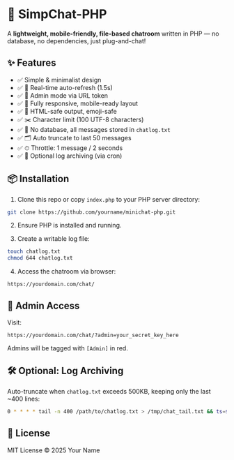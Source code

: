 
# 🧵 SimpChat-PHP

A **lightweight, mobile-friendly, file-based chatroom** written in PHP — no database, no dependencies, just plug-and-chat!

## ✨ Features

- ✅ Simple & minimalist design
- ✅ 💬 Real-time auto-refresh (1.5s)
- ✅ 🔐 Admin mode via URL token
- ✅ 📱 Fully responsive, mobile-ready layout
- ✅ 🧼 HTML-safe output, emoji-safe
- ✅ ✂️ Character limit (100 UTF-8 characters)
- ✅ 🧩 No database, all messages stored in `chatlog.txt`
- ✅ 🗂 Auto truncate to last 50 messages
- ✅ ⏱ Throttle: 1 message / 2 seconds
- ✅ 📄 Optional log archiving (via cron)

## 📦 Installation

1. Clone this repo or copy `index.php` to your PHP server directory:

```bash
git clone https://github.com/yourname/minichat-php.git
```

2. Ensure PHP is installed and running.

3. Create a writable log file:

```bash
touch chatlog.txt
chmod 644 chatlog.txt
```

4. Access the chatroom via browser:

```
https://yourdomain.com/chat/
```

## 🔐 Admin Access

Visit:

```
https://yourdomain.com/chat/?admin=your_secret_key_here
```

Admins will be tagged with `[Admin]` in red.

## 🛠 Optional: Log Archiving

Auto-truncate when `chatlog.txt` exceeds 500KB, keeping only the last ~400 lines:

```bash
0 * * * * tail -n 400 /path/to/chatlog.txt > /tmp/chat_tail.txt && ts=$(date +\%Y\%m\%d-\%H%M%S) && mv /path/to/chatlog.txt /path/to/chatlog-${ts}.log && mv /tmp/chat_tail.txt /path/to/chatlog.txt && echo "[$(date +\%H:\%M:\%S)] System: Chat log archived, keeping last 400 lines." >> /path/to/chatlog.txt
```

## 📜 License

MIT License © 2025 Your Name
